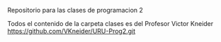 Repositorio para las clases de programacion 2

Todos el contenido de la carpeta clases es del Profesor Victor Kneider
https://github.com/VKneider/URU-Prog2.git
